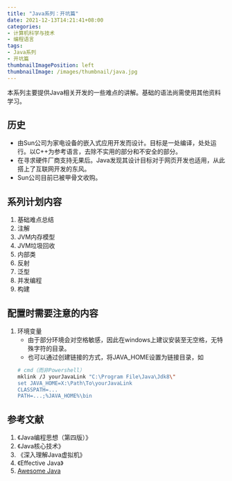 ```yaml
---
title: "Java系列：开坑篇"
date: 2021-12-13T14:21:41+08:00
categories:
- 计算机科学与技术
- 编程语言
tags:
- Java系列
- 开坑篇
thumbnailImagePosition: left
thumbnailImage: /images/thumbnail/java.jpg
---
```

本系列主要提供Java相关开发的一些难点的讲解。基础的语法尚需使用其他资料学习。
<!--more-->
## 历史
- 由Sun公司为家电设备的嵌入式应用开发而设计。目标是一处编译，处处运行。以C++为参考语言，去除不实用的部分和不安全的部分。
- 在寻求硬件厂商支持无果后。Java发现其设计目标对于网页开发也适用，从此搭上了互联网开发的东风。
- Sun公司目前已被甲骨文收购。
## 系列计划内容
1. 基础难点总结
1. 注解
1. JVM内存模型
1. JVM垃圾回收
1. 内部类
1. 反射
1. 泛型
1. 并发编程
1. 构建
## 配置时需要注意的内容
1. 环境变量
    - 由于部分环境会对空格敏感，因此在windows上建议安装至无空格，无特殊字符的目录。
    - 也可以通过创建链接的方式，将JAVA_HOME设置为链接目录，如
    ```bash
    # cmd（而非Powershell）
    mklink /J yourJavaLink "C:\Program File\Java\Jdk8\"
    set JAVA_HOME=X:\Path\To\yourJavaLink
    CLASSPATH=...
    PATH=...;%JAVA_HOME%\bin
    ```
## 参考文献
1. 《Java编程思想（第四版）》
1. 《Java核心技术》
1. 《深入理解Java虚拟机》
1. 《Effective Java》
1. [Awesome Java](https://github.com/akullpp/awesome-java)